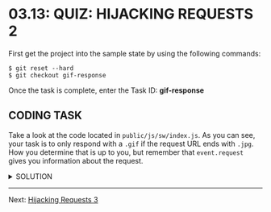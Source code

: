 # 03.13: QUIZ: HIJACKING REQUESTS 2
First get the project into the sample state by using the following commands:

```shell
$ git reset --hard
$ git checkout gif-response
```

Once the task is complete, enter the Task ID: **gif-response**

## CODING TASK
Take a look at the code located in `public/js/sw/index.js`. As you can see, your task is to only respond with a `.gif` if the request URL ends with `.jpg`. How you determine that is up to you, but remember that `event.request` gives you information about the request.

<details>
  <summary>SOLUTION</summary>
  <p>
    ```js
    self.addEventListener('fetch', function(event) {
      if (event.request.url.endsWith('.jpg')) {
        event.respondWith(
          fetch('/imgs/dr-evil.gif')
        )
      }
    })
    ```
  </p>
</details>

- - -

Next: [Hijacking Requests 3](./14-hijacking-requests-3.md)